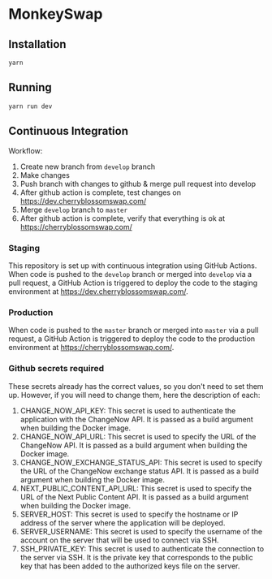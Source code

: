 # MonkeySwap

## Installation

```shell
yarn
```

## Running

```shell
yarn run dev
```

## Continuous Integration

Workflow:

1. Create new branch from `develop` branch
2. Make changes
3. Push branch with changes to github & merge pull request into develop
4. After github action is complete, test changes on https://dev.cherryblossomswap.com/
5. Merge `develop` branch to `master`
6. After github action is complete, verify that everything is ok at https://cherryblossomswap.com/

### Staging

This repository is set up with continuous integration using GitHub Actions. When code is pushed to the `develop` branch or merged into `develop` via a pull request, a GitHub Action is triggered to deploy the code to the staging environment at https://dev.cherryblossomswap.com/.

### Production

When code is pushed to the `master` branch or merged into `master` via a pull request, a GitHub Action is triggered to deploy the code to the production environment at https://cherryblossomswap.com/.

### Github secrets required

These secrets already has the correct values, so you don't need to set them up. However, if you will need to change them, here the description of each:

1. CHANGE_NOW_API_KEY: This secret is used to authenticate the application with the ChangeNow API. It is passed as a build argument when building the Docker image.
2. CHANGE_NOW_API_URL: This secret is used to specify the URL of the ChangeNow API. It is passed as a build argument when building the Docker image.
3. CHANGE_NOW_EXCHANGE_STATUS_API: This secret is used to specify the URL of the ChangeNow exchange status API. It is passed as a build argument when building the Docker image.
4. NEXT_PUBLIC_CONTENT_API_URL: This secret is used to specify the URL of the Next Public Content API. It is passed as a build argument when building the Docker image.
5. SERVER_HOST: This secret is used to specify the hostname or IP address of the server where the application will be deployed.
6. SERVER_USERNAME: This secret is used to specify the username of the account on the server that will be used to connect via SSH.
7. SSH_PRIVATE_KEY: This secret is used to authenticate the connection to the server via SSH. It is the private key that corresponds to the public key that has been added to the authorized keys file on the server.
